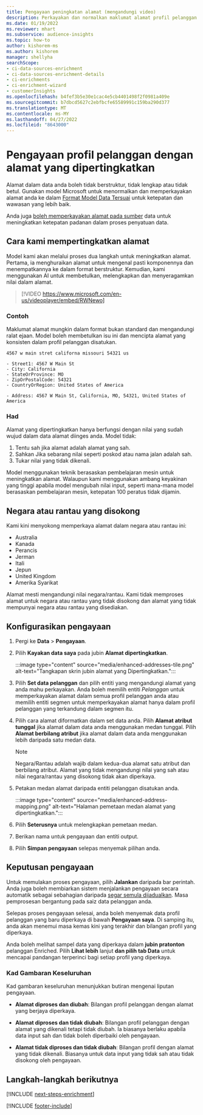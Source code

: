 ```yaml
---
title: Pengayaan peningkatan alamat (mengandungi video)
description: Perkayakan dan normalkan maklumat alamat profil pelanggan dengan model Microsoft.
ms.date: 01/19/2022
ms.reviewer: mhart
ms.subservice: audience-insights
ms.topic: how-to
author: kishorem-ms
ms.author: kishorem
manager: shellyha
searchScope:
- ci-data-sources-enrichment
- ci-data-sources-enrichment-details
- ci-enrichments
- ci-enrichment-wizard
- customerInsights
ms.openlocfilehash: b4fef3b5e30e1cac4e5cb4401498f2f0981a409e
ms.sourcegitcommit: b7dbcd5627c2ebfbcfe65589991c159ba290d377
ms.translationtype: MT
ms.contentlocale: ms-MY
ms.lasthandoff: 04/27/2022
ms.locfileid: "8643000"
---
```

# <a name="enrichment-of-customer-profiles-with-enhanced-addresses"></a>Pengayaan profil pelanggan dengan alamat yang dipertingkatkan

Alamat dalam data anda boleh tidak berstruktur, tidak lengkap atau tidak betul. Gunakan model Microsoft untuk menormalkan dan memperkayakan alamat anda ke dalam [Format Model Data Tersuai](/common-data-model/schema/core/applicationcommon/address) untuk ketepatan dan wawasan yang lebih baik.

Anda juga [boleh memperkayakan alamat pada sumber](data-sources-enrichment.md) data untuk meningkatkan ketepatan padanan dalam proses penyatuan data. 

## <a name="how-we-enhance-addresses"></a>Cara kami mempertingkatkan alamat

Model kami akan melalui proses dua langkah untuk meningkatkan alamat. Pertama, ia menghuraikan alamat untuk mengenal pasti komponennya dan menempatkannya ke dalam format berstruktur. Kemudian, kami menggunakan AI untuk membetulkan, melengkapkan dan menyeragamkan nilai dalam alamat.

> [!VIDEO https://www.microsoft.com/en-us/videoplayer/embed/RWNewo]

### <a name="example"></a>Contoh

Maklumat alamat mungkin dalam format bukan standard dan mengandungi ralat ejaan. Model boleh membetulkan isu ini dan mencipta alamat yang konsisten dalam profil pelanggan disatukan.

```Input
4567 w main stret californa missouri 54321 us
```

```Output
- Street1: 4567 W Main St
- City: California
- StateOrProvince: MO
- ZipOrPostalCode: 54321
- CountryOrRegion: United States of America

- Address: 4567 W Main St, California, MO, 54321, United States of America
```

### <a name="limitations"></a>Had

Alamat yang dipertingkatkan hanya berfungsi dengan nilai yang sudah wujud dalam data alamat diinges anda. Model tidak: 

1. Tentu sah jika alamat adalah alamat yang sah.
2. Sahkan Jika sebarang nilai seperti poskod atau nama jalan adalah sah.
3. Tukar nilai yang tidak dikenali.

Model menggunakan teknik berasaskan pembelajaran mesin untuk meningkatkan alamat. Walaupun kami menggunakan ambang keyakinan yang tinggi apabila model mengubah nilai input, seperti mana-mana model berasaskan pembelajaran mesin, ketepatan 100 peratus tidak dijamin.

## <a name="supported-countries-or-regions"></a>Negara atau rantau yang disokong

Kami kini menyokong memperkaya alamat dalam negara atau rantau ini: 

- Australia
- Kanada
- Perancis
- Jerman
- Itali
- Jepun
- United Kingdom
- Amerika Syarikat

Alamat mesti mengandungi nilai negara/rantau. Kami tidak memproses alamat untuk negara atau rantau yang tidak disokong dan alamat yang tidak mempunyai negara atau rantau yang disediakan.

## <a name="configure-the-enrichment"></a>Konfigurasikan pengayaan

1. Pergi ke **Data** > **Pengayaan**.

1. Pilih **Kayakan data saya** pada jubin **Alamat dipertingkatkan**.

   :::image type="content" source="media/enhanced-addresses-tile.png" alt-text="Tangkapan skrin jubin alamat yang Dipertingkatkan.":::

1. Pilih **Set data pelanggan** dan pilih entiti yang mengandungi alamat yang anda mahu perkayakan. Anda boleh memilih entiti *Pelanggan* untuk memperkayakan alamat dalam semua profil pelanggan anda atau memilih entiti segmen untuk memperkayakan alamat hanya dalam profil pelanggan yang terkandung dalam segmen itu.

1. Pilih cara alamat diformatkan dalam set data anda. Pilih **Alamat atribut tunggal** jika alamat dalam data anda menggunakan medan tunggal. Pilih **Alamat berbilang atribut** jika alamat dalam data anda menggunakan lebih daripada satu medan data.

   > [!NOTE]
   > Negara/Rantau adalah wajib dalam kedua-dua alamat satu atribut dan berbilang atribut. Alamat yang tidak mengandungi nilai yang sah atau nilai negara/rantau yang disokong tidak akan diperkaya.

1.  Petakan medan alamat daripada entiti pelanggan disatukan anda.

    :::image type="content" source="media/enhanced-address-mapping.png" alt-text="Halaman pemetaan medan alamat yang dipertingkatkan.":::

1. Pilih **Seterusnya** untuk melengkapkan pemetaan medan.

1. Berikan nama untuk pengayaan dan entiti output.

1. Pilih **Simpan pengayaan** selepas menyemak pilihan anda.

## <a name="enrichment-results"></a>Keputusan pengayaan

Untuk memulakan proses pengayaan, pilih **Jalankan** daripada bar perintah. Anda juga boleh membiarkan sistem menjalankan pengayaan secara automatik sebagai sebahagian daripada [segar semula dijadualkan](system.md#schedule-tab). Masa pemprosesan bergantung pada saiz data pelanggan anda.

Selepas proses pengayaan selesai, anda boleh menyemak data profil pelanggan yang baru diperkaya di bawah **Pengayaan saya**. Di samping itu, anda akan menemui masa kemas kini yang terakhir dan bilangan profil yang diperkaya.

Anda boleh melihat sampel data yang diperkaya dalam **jubin pratonton** pelanggan Enriched. Pilih **Lihat lebih** lanjut **dan pilih tab Data** untuk mencapai pandangan terperinci bagi setiap profil yang diperkaya.

### <a name="overview-card"></a>Kad Gambaran Keseluruhan

Kad gambaran keseluruhan menunjukkan butiran mengenai liputan pengayaan. 

* **Alamat diproses dan diubah**: Bilangan profil pelanggan dengan alamat yang berjaya diperkaya.

* **Alamat diproses dan tidak diubah**: Bilangan profil pelanggan dengan alamat yang dikenali tetapi tidak diubah. Ia biasanya berlaku apabila data input sah dan tidak boleh diperbaiki oleh pengayaan.

* **Alamat tidak diproses dan tidak diubah**: Bilangan profil dengan alamat yang tidak dikenali. Biasanya untuk data input yang tidak sah atau tidak disokong oleh pengayaan.

## <a name="next-steps"></a>Langkah-langkah berikutnya

[!INCLUDE [next-steps-enrichment](includes/next-steps-enrichment.md)]

[!INCLUDE [footer-include](includes/footer-banner.md)]
